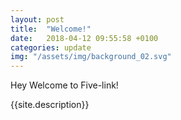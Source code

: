 ```yaml
---
layout: post
title:  "Welcome!"
date:   2018-04-12 09:55:58 +0100
categories: update
img: "/assets/img/background_02.svg"
---
```


Hey Welcome to Five-link!

{{site.description}}
